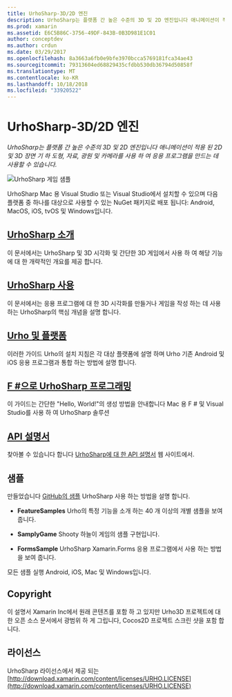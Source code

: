 ```yaml
---
title: UrhoSharp-3D/2D 엔진
description: UrhoSharp는 플랫폼 간 높은 수준의 3D 및 2D 엔진입니다 애니메이션이 적용 된 2D 및 3D 장면 기 하 도형, 자료, 광원 및 카메라를 사용 하 여 응용 프로그램을 만드는 데 사용할 수 있습니다.
ms.prod: xamarin
ms.assetid: E6C5B86C-3756-49DF-843B-0B3D981E1C01
author: conceptdev
ms.author: crdun
ms.date: 03/29/2017
ms.openlocfilehash: 8a3663a6fb0e9bfe3970bcca5769181fca34ae43
ms.sourcegitcommit: 79313604ed68829435cfdbb530db36794d50858f
ms.translationtype: MT
ms.contentlocale: ko-KR
ms.lasthandoff: 10/18/2018
ms.locfileid: "33920522"
---
```

# <a name="urhosharp---3d2d-engine"></a>UrhoSharp-3D/2D 엔진

_UrhoSharp는 플랫폼 간 높은 수준의 3D 및 2D 엔진입니다 애니메이션이 적용 된 2D 및 3D 장면 기 하 도형, 자료, 광원 및 카메라를 사용 하 여 응용 프로그램을 만드는 데 사용할 수 있습니다._

![UrhoSharp 게임 샘플](images/video.gif)

UrhoSharp Mac 용 Visual Studio 또는 Visual Studio에서 설치할 수 있으며 다음 플랫폼 중 하나를 대상으로 사용할 수 있는 NuGet 패키지로 배포 됩니다: Android, MacOS, iOS, tvOS 및 Windows입니다.

## <a name="an-introduction-to-urhosharpgraphics-gamesurhosharpintroductionmd"></a>[UrhoSharp 소개](~/graphics-games/urhosharp/introduction.md)

이 문서에서는 UrhoSharp 및 3D 시각화 및 간단한 3D 게임에서 사용 하 여 해당 기능에 대 한 개략적인 개요를 제공 합니다.

## <a name="using-urhosharpgraphics-gamesurhosharpusingmd"></a>[UrhoSharp 사용](~/graphics-games/urhosharp/using.md)

이 문서에서는 응용 프로그램에 대 한 3D 시각화를 만들거나 게임을 작성 하는 데 사용 하는 UrhoSharp의 핵심 개념을 설명 합니다.

## <a name="urho-and-your-platformgraphics-gamesurhosharpplatformindexmd"></a>[Urho 및 플랫폼](~/graphics-games/urhosharp/platform/index.md)

이러한 가이드 Urho의 설치 지침은 각 대상 플랫폼에 설명 하며 Urho 기존 Android 및 iOS 응용 프로그램과 통합 하는 방법에 설명 합니다.

## <a name="programming-urhosharp-with-fgraphics-gamesurhosharpfsharpmd"></a>[F #으로 UrhoSharp 프로그래밍](~/graphics-games/urhosharp/fsharp.md)

이 가이드는 간단한 "Hello, World!"의 생성 방법을 안내합니다 Mac 용 F # 및 Visual Studio를 사용 하 여 UrhoSharp 솔루션

## <a name="api-documentationhttpsdeveloperxamarincomapirooturho"></a>[API 설명서](https://developer.xamarin.com/api/root/Urho/)

찾아볼 수 있습니다 합니다 [UrhoSharp에 대 한 API 설명서](https://developer.xamarin.com/api/root/Urho/) 웹 사이트에서.

## <a name="samples"></a>샘플

만들었습니다 [GitHub의 샘플](http://github.com/xamarin/urho-samples) UrhoSharp 사용 하는 방법을 설명 합니다.

- **FeatureSamples** Urho의 특정 기능을 소개 하는 40 개 이상의 개별 샘플을 보여 줍니다.

- **SamplyGame** Shooty 하늘이 게임의 샘플 구현입니다.

- **FormsSample** UrhoSharp Xamarin.Forms 응용 프로그램에서 사용 하는 방법을 보여 줍니다.

모든 샘플 실행 Android, iOS, Mac 및 Windows입니다.

## <a name="copyright"></a>Copyright

이 설명서 Xamarin Inc에서 원래 콘텐츠를 포함 하 고 있지만 Urho3D 프로젝트에 대 한 오픈 소스 문서에서 광범위 하 게 그립니다, Cocos2D 프로젝트 스크린 샷을 포함 합니다.

## <a name="license"></a>라이선스

UrhoSharp 라이선스에서 제공 되는 [http://download.xamarin.com/content/licenses/URHO.LICENSE](http://download.xamarin.com/content/licenses/URHO.LICENSE)

